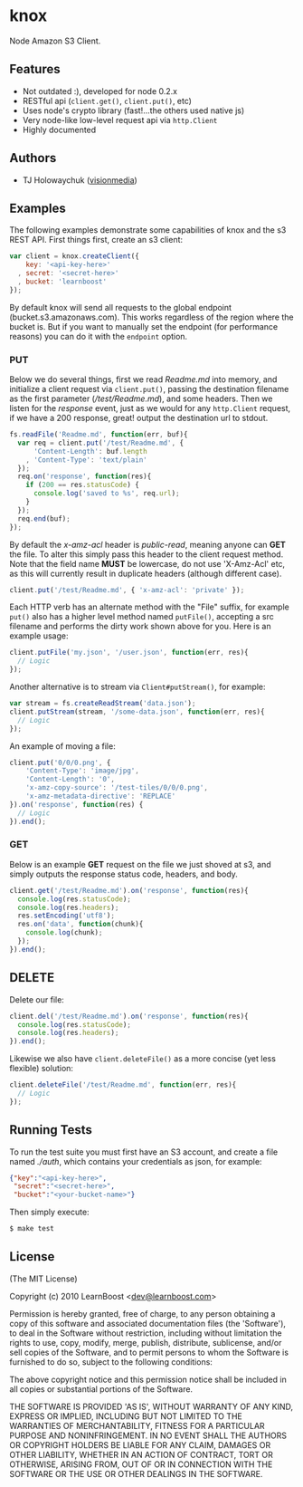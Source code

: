 # knox

 Node Amazon S3 Client.

## Features

  - Not outdated :), developed for node 0.2.x
  - RESTful api (`client.get()`, `client.put()`, etc)
  - Uses node's crypto library (fast!...the others used native js)
  - Very node-like low-level request api via `http.Client`
  - Highly documented

## Authors

  - TJ Holowaychuk ([visionmedia](http://github.com/visionmedia))

## Examples

The following examples demonstrate some capabilities of knox and the s3 REST API. First things first, create an s3 client:

```javascript
var client = knox.createClient({
	key: '<api-key-here>'
  , secret: '<secret-here>'
  , bucket: 'learnboost'
});
```

By default knox will send all requests to the global endpoint (bucket.s3.amazonaws.com).
This works regardless of the region where the bucket is. But if you want to manually set
the endpoint (for performance reasons) you can do it with the `endpoint` option.

### PUT

Below we do several things, first we read _Readme.md_ into memory,
and initialize a client request via `client.put()`, passing the destination
filename as the first parameter (_/test/Readme.md_), and some headers. Then
we listen for the _response_ event, just as we would for any `http.Client` request, if we have a 200 response, great! output the destination url to stdout.

```javascript
fs.readFile('Readme.md', function(err, buf){
  var req = client.put('/test/Readme.md', {
	  'Content-Length': buf.length
	, 'Content-Type': 'text/plain'
  });
  req.on('response', function(res){
	if (200 == res.statusCode) {
	  console.log('saved to %s', req.url);
	}
  });
  req.end(buf);
});
```

By default the _x-amz-acl_ header is _public-read_, meaning anyone can __GET__ the file. To alter this simply pass this header to the client request method. Note that the field name __MUST__ be lowercase, do not use 'X-Amz-Acl' etc, as this will currently result in duplicate headers (although different case).

```javascript
client.put('/test/Readme.md', { 'x-amz-acl': 'private' });
```

Each HTTP verb has an alternate method with the "File" suffix, for example `put()` also has a higher level method named `putFile()`, accepting a src filename and performs the dirty work shown above for you. Here is an example usage:

```javascript
client.putFile('my.json', '/user.json', function(err, res){
  // Logic
}); 
```

Another alternative is to stream via `Client#putStream()`, for example:

```javascript
var stream = fs.createReadStream('data.json');
client.putStream(stream, '/some-data.json', function(err, res){
  // Logic
});
```

An example of moving a file:

```javascript
client.put('0/0/0.png', {
	'Content-Type': 'image/jpg',
	'Content-Length': '0',
	'x-amz-copy-source': '/test-tiles/0/0/0.png',
	'x-amz-metadata-directive': 'REPLACE'
}).on('response', function(res) {
  // Logic
}).end();
```

### GET

Below is an example __GET__ request on the file we just shoved at s3, and simply outputs the response status code, headers, and body.

```javascript
client.get('/test/Readme.md').on('response', function(res){
  console.log(res.statusCode);
  console.log(res.headers);
  res.setEncoding('utf8');
  res.on('data', function(chunk){
	console.log(chunk);
  });
}).end();
```

## DELETE

Delete our file:

```javascript
client.del('/test/Readme.md').on('response', function(res){
  console.log(res.statusCode);
  console.log(res.headers);
}).end();
```

Likewise we also have `client.deleteFile()` as a more concise (yet less flexible) solution:

```javascript
client.deleteFile('/test/Readme.md', function(err, res){
  // Logic
});
```

## Running Tests

To run the test suite you must first have an S3 account, and create
a file named _./auth_, which contains your credentials as json, for example:

```json
{"key":"<api-key-here>",
 "secret":"<secret-here>",
 "bucket":"<your-bucket-name>"}
```

Then simply execute:

```bash
$ make test
```

## License 

(The MIT License)

Copyright (c) 2010 LearnBoost &lt;dev@learnboost.com&gt;

Permission is hereby granted, free of charge, to any person obtaining
a copy of this software and associated documentation files (the
'Software'), to deal in the Software without restriction, including
without limitation the rights to use, copy, modify, merge, publish,
distribute, sublicense, and/or sell copies of the Software, and to
permit persons to whom the Software is furnished to do so, subject to
the following conditions:

The above copyright notice and this permission notice shall be
included in all copies or substantial portions of the Software.

THE SOFTWARE IS PROVIDED 'AS IS', WITHOUT WARRANTY OF ANY KIND,
EXPRESS OR IMPLIED, INCLUDING BUT NOT LIMITED TO THE WARRANTIES OF
MERCHANTABILITY, FITNESS FOR A PARTICULAR PURPOSE AND NONINFRINGEMENT.
IN NO EVENT SHALL THE AUTHORS OR COPYRIGHT HOLDERS BE LIABLE FOR ANY
CLAIM, DAMAGES OR OTHER LIABILITY, WHETHER IN AN ACTION OF CONTRACT,
TORT OR OTHERWISE, ARISING FROM, OUT OF OR IN CONNECTION WITH THE
SOFTWARE OR THE USE OR OTHER DEALINGS IN THE SOFTWARE.
